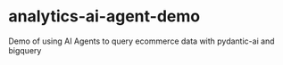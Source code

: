 # analytics-ai-agent-demo
Demo of using AI Agents to query ecommerce data with pydantic-ai and bigquery
